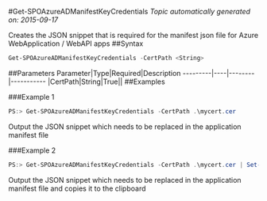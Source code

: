 #Get-SPOAzureADManifestKeyCredentials
*Topic automatically generated on: 2015-09-17*

Creates the JSON snippet that is required for the manifest json file for Azure WebApplication / WebAPI apps
##Syntax
```powershell
Get-SPOAzureADManifestKeyCredentials -CertPath <String>
```


##Parameters
Parameter|Type|Required|Description
---------|----|--------|-----------
|CertPath|String|True||
##Examples

###Example 1
```powershell
PS:> Get-SPOAzureADManifestKeyCredentials -CertPath .\mycert.cer
```
Output the JSON snippet which needs to be replaced in the application manifest file

###Example 2
```powershell
PS:> Get-SPOAzureADManifestKeyCredentials -CertPath .\mycert.cer | Set-Clipboard
```
Output the JSON snippet which needs to be replaced in the application manifest file and copies it to the clipboard
<!-- Ref: 80154FB913EEDA2FC8761052D38B1023 -->
